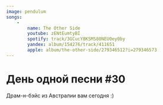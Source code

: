```yaml
---
image: pendulum
songs:
    -
        name: The Other Side
        youtube: zENtEumtyBI
        spotify: track/3GCucY8KSMS80NEU0ey0by
        yandex: album/154276/track/411651
        apple: album/the-other-side/279346512?i=279346573
---
```

# День одной песни #30

Драм-н-бэйс из Австралии вам сегодня :)
